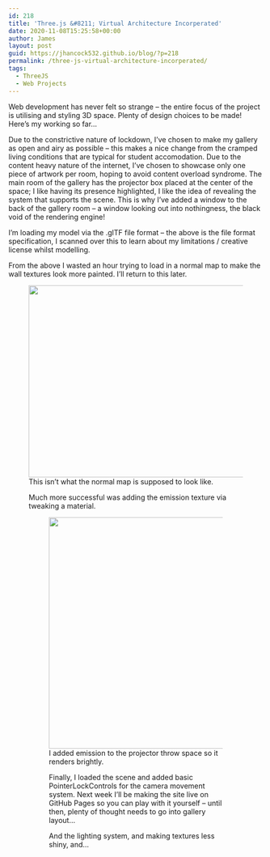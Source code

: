 ```yaml
---
id: 218
title: 'Three.js &#8211; Virtual Architecture Incorperated'
date: 2020-11-08T15:25:58+00:00
author: James
layout: post
guid: https://jhancock532.github.io/blog/?p=218
permalink: /three-js-virtual-architecture-incorperated/
tags:
  - ThreeJS
  - Web Projects
---
```

Web development has never felt so strange &#8211; the entire focus of the project is utilising and styling 3D space. Plenty of design choices to be made! Here&#8217;s my working so far&#8230;

<!--more-->

Due to the constrictive nature of lockdown, I&#8217;ve chosen to make my gallery as open and airy as possible &#8211; this makes a nice change from the cramped living conditions that are typical for student accomodation. Due to the content heavy nature of the internet, I&#8217;ve chosen to showcase only one piece of artwork per room, hoping to avoid content overload syndrome. The main room of the gallery has the projector box placed at the center of the space; I like having its presence highlighted, I like the idea of revealing the system that supports the scene. This is why I&#8217;ve added a window to the back of the gallery room &#8211; a window looking out into nothingness, the black void of the rendering engine!

<img loading="lazy" src="https://jhancock532.github.io/blog/wp-content/uploads/2020/11/Welcome-to-the-glTF-specification-1024x517.jpg" alt="" class="wp-image-220" srcset="https://jhancock532.github.io/blog/wp-content/uploads/2020/11/Welcome-to-the-glTF-specification-1024x517.jpg 1024w, https://jhancock532.github.io/blog/wp-content/uploads/2020/11/Welcome-to-the-glTF-specification-300x151.jpg 300w, https://jhancock532.github.io/blog/wp-content/uploads/2020/11/Welcome-to-the-glTF-specification-768x388.jpg 768w, https://jhancock532.github.io/blog/wp-content/uploads/2020/11/Welcome-to-the-glTF-specification-1536x775.jpg 1536w, https://jhancock532.github.io/blog/wp-content/uploads/2020/11/Welcome-to-the-glTF-specification.jpg 1920w" sizes="(max-width: 767px) 89vw, (max-width: 1000px) 54vw, (max-width: 1071px) 543px, 580px" />I&#8217;m loading my model via the .glTF file format &#8211; the above is the file format specification, I scanned over this to learn about my limitations / creative license whilst modelling.

From the above I wasted an hour trying to load in a normal map to make the wall textures look more painted. I&#8217;ll return to this later.<figure class="wp-block-image size-large is-resized">

<img loading="lazy" src="https://jhancock532.github.io/blog/wp-content/uploads/2020/11/Not-Much-Luck-with-The-Normal-Map-1024x578.jpg" alt="" class="wp-image-221" width="674" height="380" srcset="https://jhancock532.github.io/blog/wp-content/uploads/2020/11/Not-Much-Luck-with-The-Normal-Map-1024x578.jpg 1024w, https://jhancock532.github.io/blog/wp-content/uploads/2020/11/Not-Much-Luck-with-The-Normal-Map-300x169.jpg 300w, https://jhancock532.github.io/blog/wp-content/uploads/2020/11/Not-Much-Luck-with-The-Normal-Map-768x434.jpg 768w, https://jhancock532.github.io/blog/wp-content/uploads/2020/11/Not-Much-Luck-with-The-Normal-Map.jpg 1510w" sizes="(max-width: 674px) 100vw, 674px" />This isn&#8217;t what the normal map is supposed to look like.

Much more successful was adding the emission texture via tweaking a material.<figure class="wp-block-image size-large is-resized">

<img loading="lazy" src="https://jhancock532.github.io/blog/wp-content/uploads/2020/11/Added-Emission-To-The-Projector-Wall-1024x696.jpg" alt="" class="wp-image-219" width="674" height="458" srcset="https://jhancock532.github.io/blog/wp-content/uploads/2020/11/Added-Emission-To-The-Projector-Wall-1024x696.jpg 1024w, https://jhancock532.github.io/blog/wp-content/uploads/2020/11/Added-Emission-To-The-Projector-Wall-300x204.jpg 300w, https://jhancock532.github.io/blog/wp-content/uploads/2020/11/Added-Emission-To-The-Projector-Wall-768x522.jpg 768w, https://jhancock532.github.io/blog/wp-content/uploads/2020/11/Added-Emission-To-The-Projector-Wall.jpg 1189w" sizes="(max-width: 674px) 100vw, 674px" />I added emission to the projector throw space so it renders brightly.

Finally, I loaded the scene and added basic PointerLockControls for the camera movement system. Next week I&#8217;ll be making the site live on GitHub Pages so you can play with it yourself &#8211; until then, plenty of thought needs to go into gallery layout&#8230;

<img loading="lazy" src="https://jhancock532.github.io/blog/wp-content/uploads/2020/11/Online-Emissive-1024x786.png" alt="" class="wp-image-222" srcset="https://jhancock532.github.io/blog/wp-content/uploads/2020/11/Online-Emissive-1024x786.png 1024w, https://jhancock532.github.io/blog/wp-content/uploads/2020/11/Online-Emissive-300x230.png 300w, https://jhancock532.github.io/blog/wp-content/uploads/2020/11/Online-Emissive-768x590.png 768w, https://jhancock532.github.io/blog/wp-content/uploads/2020/11/Online-Emissive.png 1276w" sizes="(max-width: 767px) 89vw, (max-width: 1000px) 54vw, (max-width: 1071px) 543px, 580px" />And the lighting system, and making textures less shiny, and&#8230;